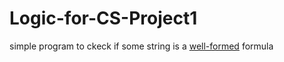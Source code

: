 # Logic-for-CS-Project1
simple program to ckeck if some string is a [well-formed](https://www.geeksforgeeks.org/engineering-mathematics-well-formed-formulas-wff/) formula
